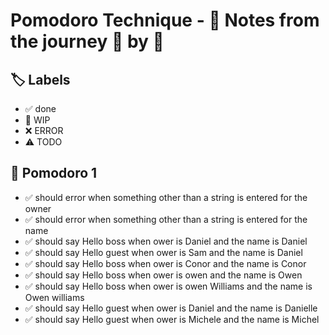 # Pomodoro Technique - 📝 Notes from the journey 🍅 by 🍅


## 🏷️ Labels

- ✅ done
- 🚧 WIP
- ❌ ERROR
- ⚠ TODO

## 🍅 Pomodoro 1

- ✅ should error when something other than a string is entered for the owner
- ✅ should error when something other than a string is entered for the name
- ✅ should say Hello boss when ower is Daniel and the name is Daniel
- ✅ should say Hello guest when ower is Sam and the name is Daniel
- ✅ should say Hello boss when ower is Conor and the name is Conor
- ✅ should say Hello boss when ower is owen and the name is Owen
- ✅ should say Hello boss when ower is owen Williams and the name is Owen williams
- ✅ should say Hello guest when ower is Daniel and the name is Danielle
- ✅ should say Hello guest when ower is Michele and the name is Michel
